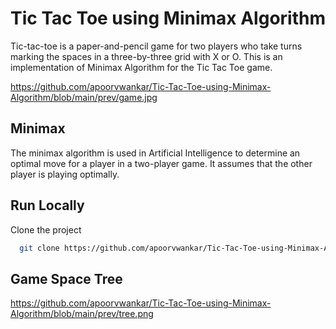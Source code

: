
# Tic Tac Toe using Minimax Algorithm

Tic-tac-toe is a paper-and-pencil game for two players who take turns marking the spaces in a three-by-three grid with X or O.
This is an implementation of Minimax Algorithm for the Tic Tac Toe game. 

https://github.com/apoorvwankar/Tic-Tac-Toe-using-Minimax-Algorithm/blob/main/prev/game.jpg
## Minimax

The minimax algorithm is used in Artificial Intelligence to determine an optimal move for a player in a two-player game. It assumes that the other player is playing optimally.
## Run Locally

Clone the project

```bash
  git clone https://github.com/apoorvwankar/Tic-Tac-Toe-using-Minimax-Algorithm
```



## Game Space Tree

https://github.com/apoorvwankar/Tic-Tac-Toe-using-Minimax-Algorithm/blob/main/prev/tree.png
